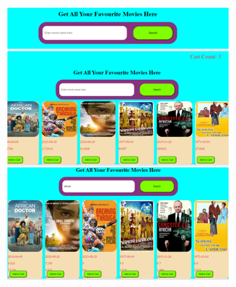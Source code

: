![](https://github.com/mugane-wahome/React--apps/blob/Cart/Screenshot%202024-02-02%20205535.png)
![](https://github.com/mugane-wahome/React--apps/blob/Cart/Screenshot%202024-02-03%20141622.png)
![](https://github.com/mugane-wahome/React--apps/blob/Cart/Screenshot%202024-02-02%20205456.png)
